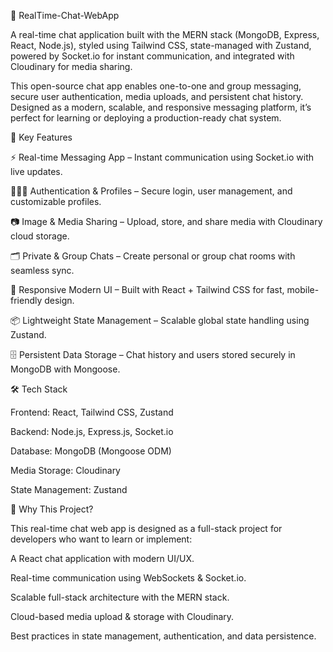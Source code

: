 💬 RealTime-Chat-WebApp

A real-time chat application built with the MERN stack (MongoDB, Express, React, Node.js), styled using Tailwind CSS, state-managed with Zustand, powered by Socket.io for instant communication, and integrated with Cloudinary for media sharing.

This open-source chat app enables one-to-one and group messaging, secure user authentication, media uploads, and persistent chat history. Designed as a modern, scalable, and responsive messaging platform, it’s perfect for learning or deploying a production-ready chat system.

🚀 Key Features

⚡ Real-time Messaging App – Instant communication using Socket.io with live updates.

🧑‍🤝‍🧑 Authentication & Profiles – Secure login, user management, and customizable profiles.

📷 Image & Media Sharing – Upload, store, and share media with Cloudinary cloud storage.

🗂 Private & Group Chats – Create personal or group chat rooms with seamless sync.

🌙 Responsive Modern UI – Built with React + Tailwind CSS for fast, mobile-friendly design.

📦 Lightweight State Management – Scalable global state handling using Zustand.

🗄 Persistent Data Storage – Chat history and users stored securely in MongoDB with Mongoose.

🛠️ Tech Stack

Frontend: React, Tailwind CSS, Zustand

Backend: Node.js, Express.js, Socket.io

Database: MongoDB (Mongoose ODM)

Media Storage: Cloudinary

State Management: Zustand

📌 Why This Project?

This real-time chat web app is designed as a full-stack project for developers who want to learn or implement:

A React chat application with modern UI/UX.

Real-time communication using WebSockets & Socket.io.

Scalable full-stack architecture with the MERN stack.

Cloud-based media upload & storage with Cloudinary.

Best practices in state management, authentication, and data persistence.
